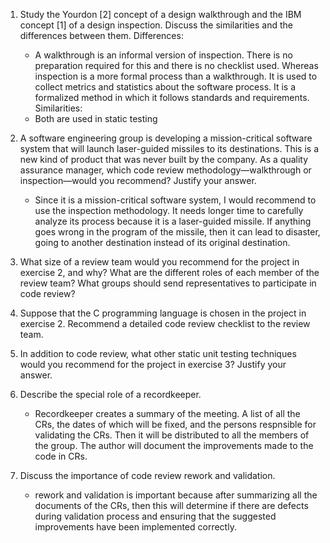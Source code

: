 1. Study the Yourdon [2] concept of a design walkthrough and the IBM concept [1] of a design inspection. Discuss the similarities and the differences between them. 
   Differences:
	- A walkthrough is an informal version of inspection. There is no preparation required for this and there is no checklist used. 
	  Whereas inspection is a more formal process than a walkthrough. It is used to collect metrics and statistics about the software process. 
          It is a formalized method in which it follows standards and requirements. 
   Similarities:
	- Both are used in static testing

2. A software engineering group is developing a mission-critical software system that will launch laser-guided missiles to its destinations. This is a new kind of product that was never built by the company. 
   As a quality assurance manager, which code review methodology—walkthrough or inspection—would you recommend? Justify your answer.
	- Since it is a mission-critical software system, I would recommend to use the inspection methodology. It needs longer time to carefully analyze its process because it is a laser-guided missile. 
	  If anything goes wrong in the program of the missile, then it can lead to disaster, going to another destination instead of its original destination.

3. What size of a review team would you recommend for the project in exercise 2, and why? What are the different roles of each member of the review team? What groups should send representatives to participate in code review?

4. Suppose that the C programming language is chosen in the project in exercise 2. Recommend a detailed code review checklist to the review team.

5. In addition to code review, what other static unit testing techniques would you recommend for the project in exercise 3? Justify your answer.

6. Describe the special role of a recordkeeper.
	- Recordkeeper creates a summary of the meeting. A list of all the CRs, the dates of which will be fixed, and the persons respnsible for validating the CRs. 
 	  Then it will be distributed to all the members of the group. The author will document the improvements made to the code in CRs.

7. Discuss the importance of code review rework and validation.
	- rework and validation is important because after summarizing all the documents of the CRs, then this will determine if there are defects 
	  during validation process and ensuring that the suggested improvements have been implemented correctly.
